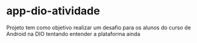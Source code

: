 # app-dio-atividade
Projeto tem como objetivo realizar um desafio para os alunos do curso de Android na DIO tentando entender a plataforma ainda 
